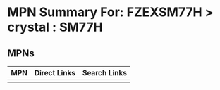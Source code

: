 



# MPN Summary For: FZEXSM77H > crystal : SM77H

## MPNs
  

|MPN|Direct Links|Search Links|
| :--- | :--- | :--- |
||||
